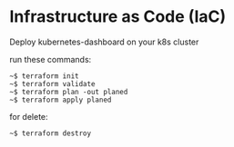 # Infrastructure as Code (IaC)

Deploy kubernetes-dashboard on your k8s cluster

run these commands:
```
~$ terraform init
~$ terraform validate
~$ terraform plan -out planed
~$ terraform apply planed
```
for delete:
```
~$ terraform destroy
```